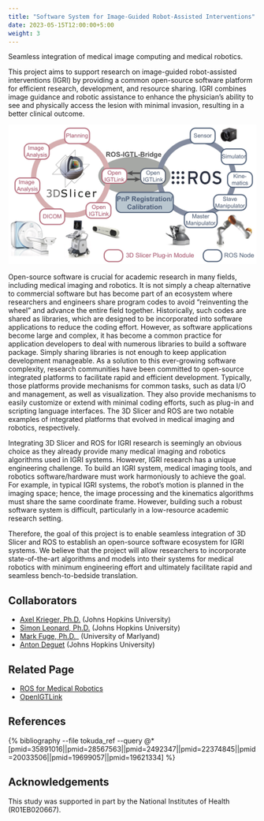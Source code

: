 ```yaml
---
title: "Software System for Image-Guided Robot-Assisted Interventions"
date: 2023-05-15T12:00:00+5:00
weight: 3
---
```


Seamless integration of medical image computing and medical robotics.

This project aims to support research on image-guided robot-assisted interventions (IGRI) by providing a common open-source software platform for efficient research, development, and resource sharing. IGRI combines image guidance and robotic assistance to enhance the physician’s ability to see and physically access the lesion with minimal invasion, resulting in a better clinical outcome. 

![Architecture](/images/projects/rosmed-architecture.jpg)

Open-source software is crucial for academic research in many fields, including medical imaging and robotics. It is not simply a cheap alternative to commercial software but has become part of an ecosystem where researchers and engineers share program codes to avoid “reinventing the wheel” and advance the entire field together. Historically, such codes are shared as libraries, which are designed to be incorporated into software applications to reduce the coding effort. However, as software applications become large and complex, it has become a common practice for application developers to deal with numerous libraries to build a software package. Simply sharing libraries is not enough to keep application development manageable. As a solution to this ever-growing software complexity, research communities have been committed to open-source integrated platforms to facilitate rapid and efficient development. Typically, those platforms provide mechanisms for common tasks, such as data I/O and management, as well as visualization. They also provide mechanisms to easily customize or extend with minimal coding efforts, such as plug-in and scripting language interfaces. The 3D Slicer and ROS are two notable examples of integrated platforms that evolved in medical imaging and robotics, respectively.

Integrating 3D Slicer and ROS for IGRI research is seemingly an obvious choice as they already provide many medical imaging and robotics algorithms used in IGRI systems. However, IGRI research has a unique engineering challenge. To build an IGRI system, medical imaging tools, and robotics software/hardware must work harmoniously to achieve the goal. For example, in typical IGRI systems, the robot’s motion is planned in the imaging space; hence, the image processing and the kinematics algorithms must share the same coordinate frame. However, building such a robust software system is difficult, particularly in a low-resource academic research setting. 


Therefore, the goal of this project is to enable seamless integration of 3D Slicer and ROS to establish an open-source software ecosystem for IGRI systems. We believe that the project will allow researchers to incorporate state-of-the-art algorithms and models into their systems for medical robotics with minimum engineering effort and ultimately facilitate rapid and seamless bench-to-bedside translation.


## Collaborators
- [Axel Krieger, Ph.D.](https://engineering.jhu.edu/faculty/axel-krieger/) (Johns Hopkins University)
- [Simon Leonard, Ph.D.](https://www.cs.jhu.edu/~sleonard/) (Johns Hopkins University)
- [Mark Fuge, Ph.D.](https://enme.umd.edu/clark/faculty/539/Mark-D-Fuge)_ (University of Marlyand)
- [Anton Deguet](https://malonecenter.jhu.edu/people/anton-deguet/) (Johns Hopkins University)

## Related Page
- [ROS for Medical Robotics](https://rosmed.github.io)
- [OpenIGTLink](http://openigtlink.org)

## References

{% bibliography --file tokuda_ref --query @*[pmid=35891016||pmid=28567563||pmid=2492347||pmid=22374845||pmid=20033506||pmid=19699057||pmid=19621334] %}

## Acknowledgements

This study was supported in part by the National Institutes of Health (R01EB020667).
